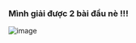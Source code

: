 ### Mình giải được 2 bài đầu nè !!!
![image](https://github.com/user-attachments/assets/0ef162dd-8c2c-4a65-a209-a5a4500ff7e6)
